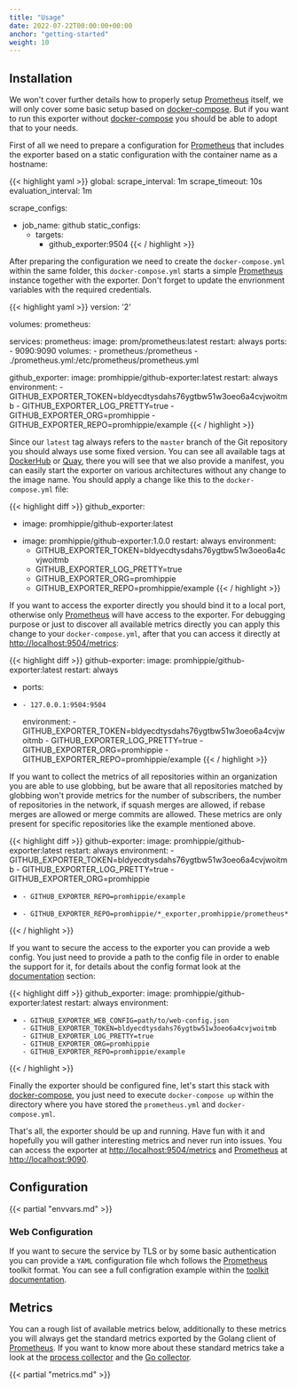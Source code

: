 ```yaml
---
title: "Usage"
date: 2022-07-22T00:00:00+00:00
anchor: "getting-started"
weight: 10
---
```


## Installation

We won't cover further details how to properly setup [Prometheus][prometheus]
itself, we will only cover some basic setup based on [docker-compose][compose].
But if you want to run this exporter without [docker-compose][compose] you
should be able to adopt that to your needs.

First of all we need to prepare a configuration for [Prometheus][prometheus]
that includes the exporter based on a static configuration with the container
name as a hostname:

{{< highlight yaml >}}
global:
  scrape_interval: 1m
  scrape_timeout: 10s
  evaluation_interval: 1m

scrape_configs:
- job_name: github
  static_configs:
  - targets:
    - github_exporter:9504
{{< / highlight >}}

After preparing the configuration we need to create the `docker-compose.yml`
within the same folder, this `docker-compose.yml` starts a simple
[Prometheus][prometheus] instance together with the exporter. Don't forget to
update the envrionment variables with the required credentials.

{{< highlight yaml >}}
version: '2'

volumes:
  prometheus:

services:
  prometheus:
    image: prom/prometheus:latest
    restart: always
    ports:
      - 9090:9090
    volumes:
      - prometheus:/prometheus
      - ./prometheus.yml:/etc/prometheus/prometheus.yml

  github_exporter:
    image: promhippie/github-exporter:latest
    restart: always
    environment:
      - GITHUB_EXPORTER_TOKEN=bldyecdtysdahs76ygtbw51w3oeo6a4cvjwoitmb
      - GITHUB_EXPORTER_LOG_PRETTY=true
      - GITHUB_EXPORTER_ORG=promhippie
      - GITHUB_EXPORTER_REPO=promhippie/example
{{< / highlight >}}

Since our `latest` tag always refers to the `master` branch of the Git
repository you should always use some fixed version. You can see all available
tags at [DockerHub][dockerhub] or [Quay][quayio], there you will see that we
also provide a manifest, you can easily start the exporter on various
architectures without any change to the image name. You should apply a change
like this to the `docker-compose.yml` file:

{{< highlight diff >}}
  github_exporter:
-   image: promhippie/github-exporter:latest
+   image: promhippie/github-exporter:1.0.0
    restart: always
    environment:
      - GITHUB_EXPORTER_TOKEN=bldyecdtysdahs76ygtbw51w3oeo6a4cvjwoitmb
      - GITHUB_EXPORTER_LOG_PRETTY=true
      - GITHUB_EXPORTER_ORG=promhippie
      - GITHUB_EXPORTER_REPO=promhippie/example
{{< / highlight >}}

If you want to access the exporter directly you should bind it to a local port,
otherwise only [Prometheus][prometheus] will have access to the exporter. For
debugging purpose or just to discover all available metrics directly you can
apply this change to your `docker-compose.yml`, after that you can access it
directly at [http://localhost:9504/metrics](http://localhost:9504/metrics):

{{< highlight diff >}}
  github-exporter:
    image: promhippie/github-exporter:latest
    restart: always
+   ports:
+     - 127.0.0.1:9504:9504
    environment:
      - GITHUB_EXPORTER_TOKEN=bldyecdtysdahs76ygtbw51w3oeo6a4cvjwoitmb
      - GITHUB_EXPORTER_LOG_PRETTY=true
      - GITHUB_EXPORTER_ORG=promhippie
      - GITHUB_EXPORTER_REPO=promhippie/example
{{< / highlight >}}

If you want to collect the metrics of all repositories within an organization
you are able to use globbing, but be aware that all repositories matched by
globbing won't provide metrics for the number of subscribers, the number of
repositories in the network, if squash merges are allowed, if rebase merges are
allowed or merge commits are allowed. These metrics are only present for
specific repositories like the example mentioned above.

{{< highlight diff >}}
  github-exporter:
    image: promhippie/github-exporter:latest
    restart: always
    environment:
      - GITHUB_EXPORTER_TOKEN=bldyecdtysdahs76ygtbw51w3oeo6a4cvjwoitmb
      - GITHUB_EXPORTER_LOG_PRETTY=true
      - GITHUB_EXPORTER_ORG=promhippie
-     - GITHUB_EXPORTER_REPO=promhippie/example
+     - GITHUB_EXPORTER_REPO=promhippie/*_exporter,promhippie/prometheus*
{{< / highlight >}}

If you want to secure the access to the exporter you can provide a web config.
You just need to provide a path to the config file in order to enable the
support for it, for details about the config format look at the
[documentation](#web-configuration) section:

{{< highlight diff >}}
  github_exporter:
    image: promhippie/github-exporter:latest
    restart: always
    environment:
+     - GITHUB_EXPORTER_WEB_CONFIG=path/to/web-config.json
      - GITHUB_EXPORTER_TOKEN=bldyecdtysdahs76ygtbw51w3oeo6a4cvjwoitmb
      - GITHUB_EXPORTER_LOG_PRETTY=true
      - GITHUB_EXPORTER_ORG=promhippie
      - GITHUB_EXPORTER_REPO=promhippie/example
{{< / highlight >}}

Finally the exporter should be configured fine, let's start this stack with
[docker-compose][compose], you just need to execute `docker-compose up` within
the directory where you have stored the `prometheus.yml` and
`docker-compose.yml`.

That's all, the exporter should be up and running. Have fun with it and
hopefully you will gather interesting metrics and never run into issues. You can
access the exporter at
[http://localhost:9504/metrics](http://localhost:9504/metrics) and
[Prometheus][prometheus] at [http://localhost:9090](http://localhost:9090).

## Configuration

{{< partial "envvars.md" >}}

### Web Configuration

If you want to secure the service by TLS or by some basic authentication you can
provide a `YAML` configuration file whch follows the [Prometheus][prometheus]
toolkit format. You can see a full configration example within the
[toolkit documentation][toolkit].

## Metrics

You can a rough list of available metrics below, additionally to these metrics
you will always get the standard metrics exported by the Golang client of
[Prometheus][prometheus]. If you want to know more about these standard metrics
take a look at the [process collector][proccollector] and the
[Go collector][gocollector].

{{< partial "metrics.md" >}}

[prometheus]: https://prometheus.io
[compose]: https://docs.docker.com/compose/
[dockerhub]: https://hub.docker.com/r/promhippie/github-exporter/tags/
[quayio]: https://quay.io/repository/promhippie/github-exporter?tab=tags
[toolkit]: https://github.com/prometheus/exporter-toolkit/blob/master/docs/web-configuration.md
[proccollector]: https://github.com/prometheus/client_golang/blob/master/prometheus/process_collector.go
[gocollector]: https://github.com/prometheus/client_golang/blob/master/prometheus/go_collector.go
